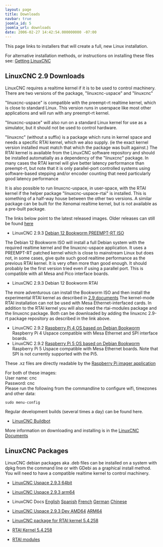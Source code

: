 ```yaml
---
layout: page
title: Downloads
navbar: true
joomla_id: 5
joomla_url: downloads
date: 2006-02-27 14:42:54.000000000 -07:00
---
```


This page links to installers that will create a full, new Linux
installation.

For alternative installation methods, or instructions on installing these
files see: 
[Getting LinuxCNC](http://linuxcnc.org/docs/stable/html/getting-started/getting-linuxcnc.html)

## LinuxCNC 2.9 Downloads

LinuxCNC requires a realtime kernel if it is to be used to control machinery. 
There are two versions of the package, "linuxcnc-uspace" and "linuxcnc"

"linuxcnc-uspace" is compatible with the preempt-rt realtime kernel, which
is close to standard Linux. This version runs in userspace like most
other applications and will run with any preempt-rt kernel. 

"linuxcnc-uspace" will also run on a standard Linux kernel for use as a
simulator, but it should not be used to control hardware. 

"linuxcnc" (without a suffix) is a package which runs in kernel space 
and needs a specific RTAI kernel, which we also supply. (ie the exact
kernel version installed must match that which the package was built
against.) The RTAI kernel is available from the LinuxCNC software repository
and should be installed automatially as a dependency of the "linuxcnc" package.
In many cases the RTAI kernel will give better latency performance than
preempt-rt, but note that it is only parallel-port controlled systems
using software-based  stepping and/or encoder counting that need particularly
good latency performance 

It is also possible to run linuxcnc-uspace, in user-space, with the RTAI
kernel if the helper package "linuxcnc-uspace-rtai" is installed. This is
something of a half-way house between the other two versions. A similar
package can be built for the Xenomai realtime kernel, but is not available
as a pre-built package. 

The links below point to the latest released images. Older releases can still be
found [here](https://www.linuxcnc.org/iso/)

* LinuxCNC 2.9.3 [Debian 12 Bookworm PREEMPT-RT ISO](https://www.linuxcnc.org/iso/linuxcnc_2.9.3-amd64.hybrid.iso)

The Debian 12 Bookworm ISO will install a full Debian system with the required
realtime kernel and the linuxcnc-uspace application. It uses a PREEMPT-RT
patched kernel  which is close to mainstream Linux but does not, in some
cases, give quite such good realtime performance as the previous RTAI
kernel. It is very often more than good enough. It should probably be
the first version tried even if using a parallel port.
This is compatible with all Mesa and Pico interface boards.

* LinuxCNC 2.9.3 Debian 12 Bookworm RTAI

The more adventurous can install the Bookworm ISO and then install the
experimental RTAI kernel as described in 
[2.9 documents](http://linuxcnc.org/docs/2.9/html/getting-started/getting-linuxcnc.html#cha:Installing-RTAI)
The kernel-mode RTAI installation can not be used with Mesa Ethernet-interfaced cards.
In addition to the RTAI kernel you will also need the rtai-modules package and the linuxcnc package. Both can
be downloaded by adding the linuxcnc 2.9-rt package repository as described in the link above. 


* LinuxCNC 2.9.2 [Raspberry Pi 4 OS based on Debian Bookworm](https://www.linuxcnc.org/iso/rpi-4-debian-bookworm-6.1.54-rt15-arm64-ext4-2023-11-17-1731.img.xz)
Raspberry Pi 4 Uspace compatible with Mesa Ethernet and SPI interface boards.
* LinuxCNC 2.9.2 [Raspberry Pi 5 OS based on Debian Bookworm](https://www.linuxcnc.org/iso/rpi-5-debian-bookworm-6.1.61-rt15-arm64-ext4-2023-11-17-1520.img.xz)
Raspberry Pi 5 Uspace compatible with Mesa Ethernet boards. Note that SPI is not currently supported with the Pi5.

These .xz files are directly readable by the [Raspberry Pi imager application](https://www.raspberrypi.com/software/)

For both of these images:  
User name: cnc  
Password: cnc  
Please run the following from the commandline to configure wifi, timezones and other data:  
```
sudo menu-config
```

Regular development builds (several times a day) can be found here. 
* [LinuxCNC Buildbot](http://buildbot.linuxcnc.org/)

More information on downloading and installing is in the
[LinuxCNC Documents](http://linuxcnc.org/docs/stable/html/getting-started/getting-linuxcnc.html)


## LinuxCNC Packages

LinuxCNC debian packages aka .deb files can be installed on a system with dpkg
from the command line or with GDebi as a graphical install method. You will need
to have a compatible realtime kernel to control machinery.

* [LinuxCNC Uspace 2.9.3 64bit](https://www.linuxcnc.org/dists/bookworm/2.9-uspace/binary-amd64/linuxcnc-uspace_2.9.2_amd64.deb)
* [LinuxCNC Uspace 2.9.3 arm64](https://www.linuxcnc.org/dists/bookworm/2.9-uspace/binary-arm64/linuxcnc-uspace_2.9.2_arm64.deb)
* LinuxCNC Docs [English](https://www.linuxcnc.org/dists/bookworm/2.9-uspace/binary-all/linuxcnc-doc-en_2.9.2_all.deb) [Spanish](https://www.linuxcnc.org/dists/bookworm/2.9-uspace/binary-all/linuxcnc-doc-es_2.9.2_all.deb) [French](https://www.linuxcnc.org/dists/bookworm/2.9-uspace/binary-all/linuxcnc-doc-fr_2.9.2_all.deb) [German](https://www.linuxcnc.org/dists/bookworm/2.9-uspace/binary-all/linuxcnc-doc-de_2.9.3_all.deb) [Chinese](https://www.linuxcnc.org/dists/bookworm/2.9-uspace/binary-all/linuxcnc-doc-zh-cn_2.9.2_all.deb)
* [LinuxCNC Uspace 2.9.3 Dev AMD64](https://www.linuxcnc.org/dists/bookworm/2.9-uspace/binary-amd64/linuxcnc-uspace-dev_2.9.2_amd64.deb) [ARM64](https://www.linuxcnc.org/dists/bookworm/2.9-uspace/binary-arm64/linuxcnc-uspace-dev_2.9.3_arm64.deb)

* [LinuxCNC package for RTAI kernel 5.4.258](https://www.linuxcnc.org/dists/bookworm/2.9-rt/binary-amd64/linuxcnc_2.9.3_amd64.deb)
* [RTAI Kernel 5.4.258](https://www.linuxcnc.org/dists/bookworm/base/binary-amd64/linux-image-5.4.258-rtai-amd64_5.4.258-rtai-amd64-2_amd64.deb)
* [RTAI modules](https://www.linuxcnc.org/dists/bookworm/base/binary-amd64/rtai-modules-5.4.258_5.3.3-linuxcnc-delta_amd64.deb)

